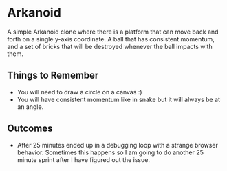 # Arkanoid
A simple Arkanoid clone where there is a platform that can move back and forth on a single y-axis coordinate.  A ball that has consistent momentum, and a set of bricks that will be destroyed whenever the ball impacts with them.

## Things to Remember
* You will need to draw a circle on a canvas :)
* You will have consistent momentum like in snake but it will always be at an angle.

## Outcomes
* After 25 minutes ended up in a debugging loop with a strange browser behavior.  Sometimes this happens so I am going to do another 25 minute sprint after I have figured out the issue.